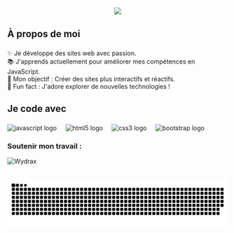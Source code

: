 <!-- Intro -->
<p style="margin: 15px;" align="center">
    <img src="https://readme-typing-svg.herokuapp.com?duration=2500&pause=1000&color=FFFFFF&color2=FFFFFF&color3=FFFFFF&color4=FFFFFF&center=true&vCenter=true&lines=Bienvenue+sur+mon+profil+!+👋;Wydrax%2C+apprenti+développeur+web+%F0%9F%9A%80">
</p>


###

<h2 align="left">À propos de moi</h2>

###

<p align="left">✨ Je développe des sites web avec passion.<br>📚 J'apprends actuellement pour améliorer mes compétences en JavaScript.<br>🎯 Mon objectif : Créer des sites plus interactifs et réactifs.<br>🎲 Fun fact : J'adore explorer de nouvelles technologies !</p>

###

<h2 align="left">Je code avec</h2>

###

<div align="left">
  <img src="https://cdn.jsdelivr.net/gh/devicons/devicon/icons/javascript/javascript-original.svg" height="40" alt="javascript logo"  />
  <img width="12" />
  <img src="https://cdn.jsdelivr.net/gh/devicons/devicon/icons/html5/html5-original.svg" height="40" alt="html5 logo" />
  <img width="12" />
  <img src="https://cdn.jsdelivr.net/gh/devicons/devicon/icons/css3/css3-original.svg" height="40" alt="css3 logo" />
  <img width="12" />
  <img src="https://cdn.jsdelivr.net/gh/devicons/devicon/icons/bootstrap/bootstrap-original.svg" height="40" alt="bootstrap logo" />
</div>

<h3 align="left">Soutenir mon travail :</h3>
<p><a href="buymeacoffee.com/wydrax"> <img align="left" src="https://cdn.buymeacoffee.com/buttons/v2/default-yellow.png" height="50" width="210" alt="Wydrax" /></a></p><br><br>

<picture>
  <source media="(prefers-color-scheme: dark)" srcset="https://raw.githubusercontent.com/wydrax/wydrax/output/github-snake-dark.svg" />
  <source media="(prefers-color-scheme: light)" srcset="https://raw.githubusercontent.com/wydrax/wydrax/output/github-snake.svg" />
  <img alt="github-snake" src="https://raw.githubusercontent.com/wydrax/wydrax/output/github-snake.svg" />
</picture>
